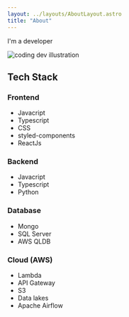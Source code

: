 ```yaml
---
layout: ../layouts/AboutLayout.astro
title: "About"
---
```


I'm a developer

<div>
  <img src="/assets/dev.svg" class="sm:w-1/2 mx-auto" alt="coding dev illustration">
</div>

## Tech Stack

### Frontend

* Javacript
* Typescript
* CSS
* styled-components
* ReactJs

### Backend

* Javacript
* Typescript
* Python

### Database

* Mongo
* SQL Server
* AWS QLDB

### Cloud (AWS)

* Lambda
* API Gateway
* S3
* Data lakes
* Apache Airflow
